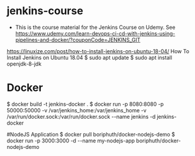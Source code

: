 # jenkins-course

- This is the course material for the Jenkins Course on Udemy. See https://www.udemy.com/learn-devops-ci-cd-with-jenkins-using-pipelines-and-docker/?couponCode=JENKINS_GIT

https://linuxize.com/post/how-to-install-jenkins-on-ubuntu-18-04/
How To Install Jenkins on Ubuntu 18.04
$ sudo apt update
$ sudo apt install openjdk-8-jdk

# Docker

$ docker build -t jenkins-docker .
$ docker run -p 8080:8080 -p 50000:50000 -v /var/jenkins_home:/var/jenkins_home -v /var/run/docker.sock:/var/run/docker.sock --name jenkins -d jenkins-docker

#NodeJS Application
$ docker pull boriphuth/docker-nodejs-demo
$ docker run -p 3000:3000 -d --name my-nodejs-app boriphuth/docker-nodejs-demo
